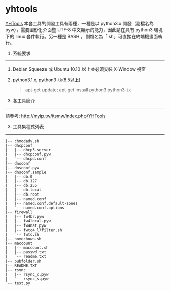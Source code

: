 yhtools
=======

[YHTools](http://myip.tw/itsmw/index.php?title=YHTools) 本套工具的開發工具有兩種，一種是以 python3.x 開發（副檔名為 pyw），需要圖形化介面暨 UTF-8 中文顯示的能力，因此請在具有 python3 環境下的 linux 套件執行。另一種是 BASH ，副檔名為「.sh」可直接在終端機畫面執行。

1. 系統要求
--------

1. Debian Squeeze 或 Ubuntu 10.10 以上並必須安裝 X-Window 視窗
1. python3.1.x, python3-tk(8.5以上)

	> apt-get update; apt-get install python3 python3-tk

2. 各工具簡介
--------

請參考: http://myip.tw/itsmw/index.php/YHTools


3. 工具集程式列表
--------

	|-- chmodadv.sh
	|-- dhcpconf
	|   |-- dhcp3-server
	|   |-- dhcpconf.pyw
	|   `-- dhcpd.conf
	|-- dnsconf
	|-- dnsconf.pyw
	|-- dnsconf.sample
	|   |-- db.0
	|   |-- db.127
	|   |-- db.255
	|   |-- db.local
	|   |-- db.root
	|   |-- named.conf
	|   |-- named.conf.default-zones
	|   `-- named.conf.options
	|-- firewall
	|   |-- fw4br.pyw
	|   |-- fw4local.pyw
	|   |-- fw4nat.pyw
	|   |-- fwtc4_l7filter.sh
	|   `-- fwtc.sh
	|-- homechown.sh
	|-- maccount
	|   |-- maccount.sh
	|   |-- passwd.txt
	|   `-- readme.txt
	|-- pubfolder.sh
	|-- README.TXT
	|-- rsync
	|   |-- rsync_c.pyw
	|   `-- rsync_s.pyw
	`-- test.py

